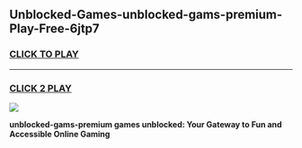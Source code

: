 
## Unblocked-Games-unblocked-gams-premium-Play-Free-6jtp7
<h3>
<a href="https://premium76.site?title=unblocked-gams-premium&ref=18A1">CLICK TO PLAY</a></h3>
<hr>

<h3>
<a href="https://premium76.site?title=unblocked-gams-premium&ref=18A1">CLICK 2 PLAY</a>
  
</h3>

<a href="https://premium76.site?title=unblocked-gams-premium&ref=18A1"><img src="https://clearcache.store/games.png"></a>


**unblocked-gams-premium games unblocked: Your Gateway to Fun and Accessible Online Gaming**
